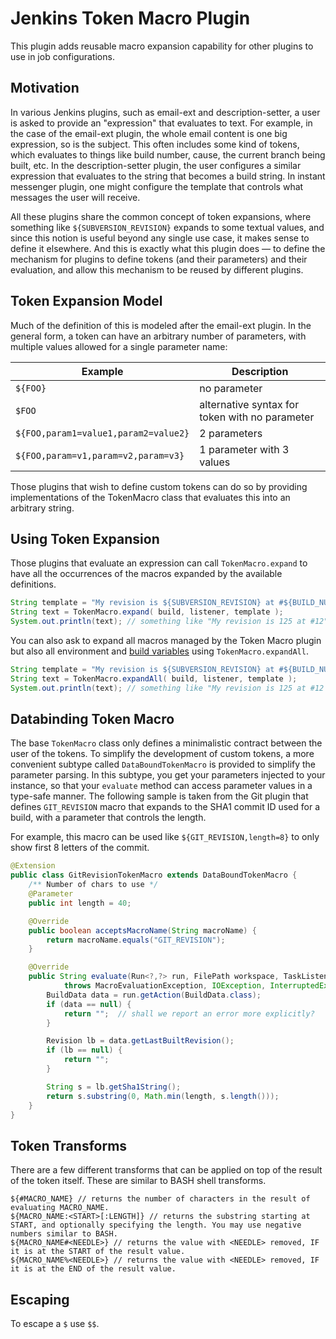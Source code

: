 # Jenkins Token Macro Plugin

This plugin adds reusable macro expansion capability for other plugins to use 
in job configurations.

## Motivation
In various Jenkins plugins, such as email-ext and description-setter, a 
user is asked to provide an "expression" that evaluates to text. For 
example, in the case of the email-ext plugin, the whole email content is 
one big expression, so is the subject. This often includes some kind of 
tokens, which evaluates to things like build number, cause, the 
current branch being built, etc. In the description-setter plugin, the 
user configures a similar expression that evaluates to the string that 
becomes a build string. In instant messenger plugin, one might configure 
the template that controls what messages the user will receive.

All these plugins share the common concept of token expansions, where 
something like `${SUBVERSION_REVISION}` expands to some textual values, 
and since this notion is useful beyond any single use case, it makes 
sense to define it elsewhere. And this is exactly what this plugin does 
— to define the mechanism for plugins to define tokens (and their 
parameters) and their evaluation, and allow this mechanism to be reused 
by different plugins.

## Token Expansion Model

Much of the definition of this is modeled after the email-ext plugin. In 
the general form, a token can have an arbitrary number of parameters, 
with multiple values allowed for a single parameter name:


| Example | Description |
|---------|-------------|
| `${FOO}`  | no parameter |
| `$FOO`    | alternative syntax for token with no parameter |
| `${FOO,param1=value1,param2=value2}` | 2 parameters |
| `${FOO,param=v1,param=v2,param=v3}`  | 1 parameter with 3 values |


Those plugins that wish to define custom tokens can do so by providing 
implementations of the TokenMacro class that evaluates this into an 
arbitrary string.

## Using Token Expansion
Those plugins that evaluate an expression can call `TokenMacro.expand` 
to have all the occurrences of the macros expanded by the available definitions.

```java
String template = "My revision is ${SUBVERSION_REVISION} at #${BUILD_NUMBER}"
String text = TokenMacro.expand( build, listener, template );
System.out.println(text); // something like "My revision is 125 at #12"
```

You can also ask to expand all macros managed by the Token Macro plugin 
but also all environment and [build
variables](http://ci.jenkins-ci.org/env-vars.html) using `TokenMacro.expandAll`.

```java
String template = "My revision is ${SUBVERSION_REVISION} at #${BUILD_NUMBER} and was executed on node ${NODE_NAME}"
String text = TokenMacro.expandAll( build, listener, template );
System.out.println(text); // something like "My revision is 125 at #12 and was executed on node Controller"
```

## Databinding Token Macro

The base `TokenMacro` class only defines a minimalistic contract between 
the user of the tokens. To simplify the development of custom tokens, a 
more convenient subtype called `DataBoundTokenMacro` is provided to 
simplify the parameter parsing. In this subtype, you get your parameters 
injected to your instance, so that your `evaluate` method can access 
parameter values in a type-safe manner. The following sample is taken 
from the Git plugin that defines `GIT_REVISION` macro that expands to 
the SHA1 commit ID used for a build, with a parameter that controls the 
length.

For example, this macro can be used like `${GIT_REVISION,length=8}` to 
only show first 8 letters of the commit.

```java
@Extension
public class GitRevisionTokenMacro extends DataBoundTokenMacro {
    /** Number of chars to use */
    @Parameter
    public int length = 40;

    @Override
    public boolean acceptsMacroName(String macroName) {
        return macroName.equals("GIT_REVISION");
    }

    @Override
    public String evaluate(Run<?,?> run, FilePath workspace, TaskListener listener, String macroName)
            throws MacroEvaluationException, IOException, InterruptedException {
        BuildData data = run.getAction(BuildData.class);
        if (data == null) {
            return "";  // shall we report an error more explicitly?
        }

        Revision lb = data.getLastBuiltRevision();
        if (lb == null) {
            return "";
        }

        String s = lb.getSha1String();
        return s.substring(0, Math.min(length, s.length()));
    }
}
```

## Token Transforms

There are a few different transforms that can be applied on top of the 
result of the token itself. These are similar to BASH shell transforms.

```
${#MACRO_NAME} // returns the number of characters in the result of evaluating MACRO_NAME.
${MACRO_NAME:<START>[:LENGTH]} // returns the substring starting at START, and optionally specifying the length. You may use negative numbers similar to BASH.
${MACRO_NAME#<NEEDLE>} // returns the value with <NEEDLE> removed, IF it is at the START of the result value.
${MACRO_NAME%<NEEDLE>} // returns the value with <NEEDLE> removed, IF it is at the END of the result value.
```

## Escaping

To escape a `$` use `$$`.
